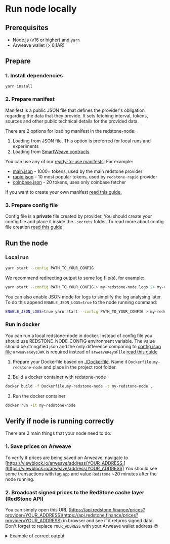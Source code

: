 # Run node locally

## Prerequisites
- Node.js (v16 or higher) and `yarn`
- Arweave wallet (> 0.1AR)

## Prepare
### 1. Install dependencies
```bash
yarn install
```

### 2. Prepare manifest
Manifest is a public JSON file that defines the provider's obligation regarding the data that they provide. It sets fetching interval, tokens, sources and other public technical details for the provided data.

There are 2 options for loading manifest in the redstone-node:
1. Loading from JSON file. This option is preferred for local runs and experiments
2. Loading from [SmartWeave contracts](./DEPLOY_MANIFEST_ON_ARWEAVE.md)

You can use any of our [ready-to-use manifests](../manifests).
For example:
- [main.json](../manifests/main.json) - 1000+ tokens, used by the main redstone provider
- [rapid.json](../manifests/rapid.json) - 10 most popular tokens, used by `redstone-rapid` provider
- [coinbase.json](../manifests/coinbase.json) - 20 tokens, uses only coinbase fetcher

If you want to create your own manifest [read this guide.](./PREPARE_MANIFEST.md)

### 3. Prepare config file

Config file is a **private** file created by provider. You should create your config file and place it inside the `.secrets` folder. To read more about config file creation [read this guide](./PREPARE_CONFIG.md)

## Run the node

### Local run

```bash
yarn start --config PATH_TO_YOUR_CONFIG
```

We recommend redirecting output to some log file(s), for example:
```bash
yarn start --config PATH_TO_YOUR_CONFIG > my-redstone-node.logs 2> my-redstone-node.error.logs
```

You can also enable JSON mode for logs to simplify the log analysing later.
To do this append `ENABLE_JSON_LOGS=true` to the node running command:

```bash
ENABLE_JSON_LOGS=true yarn start --config PATH_TO_YOUR_CONFIG > my-redstone-node.logs 2> my-redstone-node.error.logs
```

### Run in docker
You can run a local redstone-node in docker. Instead of config file you should use REDSTONE_NODE_CONFIG environment variable. The value should be stringified json and the only difference comparing to [config json file](./PREPARE_CONFIG.md) `arweaveKeysJWK` is required instead of `arweaveKeysFile` [read this guide](./PREPARE_CONFIG_VARIABLE.md)

1. Prepare your Dockerfile based on [./Dockerfile](../Dockerfile.public).
Name it `Dockerfile.my-redstone-node` and place in the project root folder.

2. Build a docker container with redstone-node
```bash
docker build -f Dockerfile.my-redstone-node -t my-redstone-node .
```

3. Run the docker container
```bash
docker run -it my-redstone-node
```

## Verify if node is running correctly
There are 2 main things that your node need to do:
### 1. Save prices on Arweave
To verify if prices are being saved on Arweave, navigate to [https://viewblock.io/arweave/address/YOUR_ADDRESS.](https://viewblock.io/arweave/address/YOUR_ADDRESS)
You should see some transactions with tag `app` and value `Redstone` ~20 minutes after the node running.
### 2. Broadcast signed prices to the RedStone cache layer (RedStone API)
You can simply open this URL [https://api.redstone.finance/prices?provider=YOUR_ADDRESS](https://api.redstone.finance/prices?provider=YOUR_ADDRESS) in browser and see if it returns signed data. Don't forget to replace `YOUR_ADDRESS` with your Arweave wallet address 😉

<details>
  <summary>Example of correct output</summary>

```json
{
  "USDT":{
    "id":"ffdd4454-25d0-4e2a-b022-d10dba06bd66",
    "source":{
      "binanceus":0.9998,
      "bitfinex":1.0001,
      "bitfinex2":1.0001,
      "bittrex":0.99974,
      "cex":1.0031,
      "coingecko":1,
      "currencycom":0.9985,
      "ftx":1,
      "kraken":1.0001,
      "okcoin":1,
      "kyber":0.9981773824698535,
      "sushiswap":0.9999276470174321,
      "uniswap":1.000213104216893
    },
    "symbol":"USDT",
    "timestamp":1632229811658,
    "version":"0.4",
    "value":1,
    "permawebTx":"_GY215TNS24PjgIzvNVyb6uGKAj7t53Q0pEzG34yotA",
    "provider":"zYqPZuALSPa_f5Agvf8g2JHv94cqMn9aBtnH7GFHbuA",
    "signature":"LONG_STRING_VALUE_WILL_BE_HERE....",
    "minutes":10,
    "providerPublicKey":"tfkkt6lHR3lSEBNvjistpdGb8pR9UJoOVO-IuXRXD9PckAqY7TAVuDVhrcQDM56GZ_EUh6Eg_NRYd-EGW8SEQLHXtY_CM4P8563xUpw0XcZJbpOeScFcN5JdN47gq8vllOheO6-v4nRPLVabRVJqkXEqzdEwxQNYDkmPL-gxE0ziZcQRQZdJUzL5mI9DzwpPC86JBVwsBK71iuRlstABciIu8u77qyArkNu0pPig9OFQvT3Vg4OPuWXd83EhqEuN5gqVufyomkmL8X7agiEjDf-UQIfZrSYqgiJsWiVJ2aKHRhLZN17wdX51L21Cg2Sbyb3B1Roy5EgUUTdJ2MY7LnI-CTbBBJLKUHSvN67MDhj1OSBwUULc8bgVCzmfVQryIFmb4tucKvz7TRAWseXNO2MtMlggXa42Hx0sOTopbFTmT_r9glRLYw3QLzyJVH7Ltqr8QldoU-VMWtpo5cmOGh8jwVknSHqWNURbRCoDfAuwh8lpWXBjL_V8haaY0OKFT9Lpi1VW8o4Kfx7ED1VAnLcpVIoV5CkPs_L0Qy_G7XpgA02OAbJH2KvwxZPeSSymdupmr1KMc8iGz5B4a1HEcKggk5ETFfeGz5r0hDha3dwDj-dOv1jbADcdgk7e2xaLgw1CpS1XEHhAnhBJgAzJDJpcHKrxPkD6cUc7FbnsBCE"
  },
  "AR":{
    "id":"9beef2ce-278e-4edd-bde0-f06741840c91",
    "source":{
      "binance":40.90852001974157,
      "coinex":40.93901891635859,
      "coingecko":41.41,
      "hitbtc":41.83028667225191,
      "huobipro":40.85182207094863,
    },
    "symbol":"AR",
    "timestamp":1632229811658,
    "version":"0.4",
    "value":40.92376946805008,
    "permawebTx":"_GY215TNS24PjgIzvNVyb6uGKAj7t53Q0pEzG34yotA",
    "provider":"zYqPZuALSPa_f5Agvf8g2JHv94cqMn9aBtnH7GFHbuA",
    "signature":"LONG_STRING_VALUE_WILL_BE_HERE....",
    "minutes":10,
    "providerPublicKey":"tfkkt6lHR3lSEBNvjistpdGb8pR9UJoOVO-IuXRXD9PckAqY7TAVuDVhrcQDM56GZ_EUh6Eg_NRYd-EGW8SEQLHXtY_CM4P8563xUpw0XcZJbpOeScFcN5JdN47gq8vllOheO6-v4nRPLVabRVJqkXEqzdEwxQNYDkmPL-gxE0ziZcQRQZdJUzL5mI9DzwpPC86JBVwsBK71iuRlstABciIu8u77qyArkNu0pPig9OFQvT3Vg4OPuWXd83EhqEuN5gqVufyomkmL8X7agiEjDf-UQIfZrSYqgiJsWiVJ2aKHRhLZN17wdX51L21Cg2Sbyb3B1Roy5EgUUTdJ2MY7LnI-CTbBBJLKUHSvN67MDhj1OSBwUULc8bgVCzmfVQryIFmb4tucKvz7TRAWseXNO2MtMlggXa42Hx0sOTopbFTmT_r9glRLYw3QLzyJVH7Ltqr8QldoU-VMWtpo5cmOGh8jwVknSHqWNURbRCoDfAuwh8lpWXBjL_V8haaY0OKFT9Lpi1VW8o4Kfx7ED1VAnLcpVIoV5CkPs_L0Qy_G7XpgA02OAbJH2KvwxZPeSSymdupmr1KMc8iGz5B4a1HEcKggk5ETFfeGz5r0hDha3dwDj-dOv1jbADcdgk7e2xaLgw1CpS1XEHhAnhBJgAzJDJpcHKrxPkD6cUc7FbnsBCE"
  }
}
```
</details>
